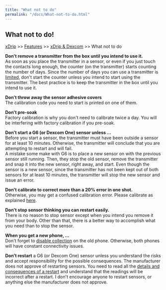 ```yaml
---
title: "What not to do"
permalink: "/docs/What-not-to-do.html"
---
```


## What not to do!
[xDrip](../README.md) >> [Features](./Features_page.md) >> [xDrip & Dexcom](./Dexcom_page.md) >> What not to do  
  
**Don't remove a transmitter from the box until you intend to use it.**  
As soon as you place the transmitter in a sensor, or even if you just touch the contacts long enough, the counter (on the transmitter) starts counting the number of days.  Since the number of days you can use a transmitter is [limited](./Transmitter-lifetime.md), don't start the counter unless you intend to start using the transmitter.  The best practice is to keep the transmitter in the box until you intend to use it.  

**Don't throw away the sensor adhesive covers**  
The calibration code you need to start is printed on one of them.  

**Don't pre-soak**  
Factory calibration is why you don't need to calibrate twice a day.  You will be interfering with factory calibration if you pre-soak.  

**Don't start a G6 (or Dexcom One) sensor unless ...**  
Before you start a sensor, the transmitter must have been outside a sensor for at least 10 minutes.  Otherwise, the transmitter will conclude that you are attempting to restart and will fail.  
A mistake some make with G6 is to place a new sensor on with the previous sensor still running.  Then, they stop the old sensor, remove the transmitter and snap it into the new sensor, right away, and start.  Even though the sensor is a new sensor, since the transmitter has not been kept out of both sensors for at least 10 minutes, the transmitter will stop the new sensor and issue an error.  

**Don't calibrate to correct more than a 20% error in one shot.**  
Otherwise, you may get a confused calibration error.  Please calibrate as explained [here](./Calibrate-G6.md).  

**Don't stop sensor thinking you can restart easily.**  
There is no reason to stop sensor except when you intend you remove it from your body.  Other than that, there is a better way to accomplish what you need than to stop the sensor.  

**When you get a new phone, ...**   
Don't forget to [disable collection](./Stop-xDrip.md) on the old phone.  Otherwise, both phones will have constant connectivity issues.  

**Don't restart** a G6 (or Dexcom One) sensor unless you understand the risks and accept responsibility for the possible consequences.  The manufacturer does not approve of restarting sensors.  You need to read all the [details and consequences of a restart](./Restart-G6-sensor.md) and understand that the readings will be incorrect after a restart.  I don't encourage anyone to restart sensors, or anything else the manufacturer does not approve.  
